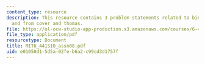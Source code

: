 ```yaml
---
content_type: resource
description: This resource contains 3 problem statements related to binary detection
  and from cover and thomas.
file: https://ol-ocw-studio-app-production.s3.amazonaws.com/courses/6-441-information-theory-spring-2010/e01050d15d5a02feb6a2c99cd3d1757f_MIT6_441S10_assn08.pdf
file_type: application/pdf
resourcetype: Document
title: MIT6_441S10_assn08.pdf
uid: e01050d1-5d5a-02fe-b6a2-c99cd3d1757f
---
```

